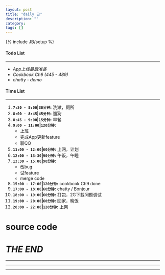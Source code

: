 ```yaml
---
layout: post
title: "daily 日"
description: ""
category: 
tags: []
---
```

{% include JB/setup %}
#### Todo List
***
* *App上线最后准备*
* *Cookbook Ch9 (445 - 489)*
* *chatty - demo*

#### Time List
***
1. **`7:30 - 8:00`|`30分钟`:** 洗漱，厕所
2. **`8:00 - 8:45`|`45分钟`:** 遛狗
3. **`8:45 - 9:00`|`15分钟`:** 早餐
4. **`9:00 - 11:00`|`120分钟`:**
	* 上班
	* 完成App更新feature
	* 聊QQ
5. **`11:00 - 12:00`|`60分钟`:** 上网，计划
6. **`12:00 - 13:30`|`90分钟`:** 午饭，午睡
7. **`13:30 - 15:00`|`90分钟`:**
	* 改bug
	* 试feature
	* merge code
8. **`15:00 - 17:00`|`120分钟`:** cookbook Ch9 done
9. **`17:00 - 18:00`|`60分钟`:** chatty / Bonjour
10. **`18:00 - 19:00`|`60分钟`:** 打包，2G下载问题调试
11. **`19:00 - 20:00`|`60分钟`:** 回家，晚饭
12. **`20:00 - 22:00`|`120分钟`:** 上网

# source code

# *THE END*
***
***
***